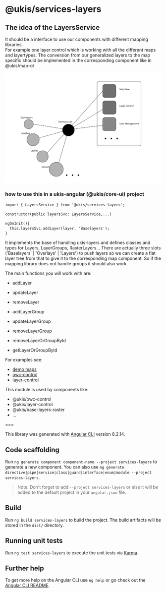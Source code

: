 # @ukis/services-layers


## The idea of the LayersService

It should be a interface to use our components with different mapping libraries.  
For example one layer control which is working with all the different maps and layertypes. 
The conversion from our generalized layers to the map specific should be implemented in the corresponding component like in @ukis/map-ol 


![The idea of the layerService](assets/TheIdeaOfTheUkisLayerService.svg)
### how to use this in a ukis-angular (@ukis/core-ui) project
```
import { LayersService } from '@ukis/services-layers';
```

```
constructor(public layersSvc: LayersService,...)
```

```
ngOnInit(){
  this.layersSvc.addLayer(layer, 'Baselayers');
}
```

It implements the base of handling ukis-layers and defines classes and types for Layers, LayerGroups, RasterLayers... 
There are actually three slots ('Baselayers' | 'Overlays' | 'Layers') to push layers so we can create a flat layer tree from that to give it to the corresponding map component. So if the mapping library does not handle groups it should also work.


The main functions you will work with are:
- addLayer
- updateLayer
- removeLayer

- addLayerGroup
- updateLayerGroup
- removeLayerGroup

- removeLayerOrGroupById
- getLayerOrGroupById


For examples see:
- [demo maps](../demo-maps/README.md)
- [owc-control](../owc-control/src/lib/owc-control.component.ts)
- [layer-control](../layer-control/src/lib/base-layer-control/base-layer-control.component.ts)


This module is used by components like:
- @ukis/owc-control
- @ukis/layer-control
- @ukis/base-layers-raster
- ...



===

This library was generated with [Angular CLI](https://github.com/angular/angular-cli) version 8.2.14.

## Code scaffolding

Run `ng generate component component-name --project services-layers` to generate a new component. You can also use `ng generate directive|pipe|service|class|guard|interface|enum|module --project services-layers`.
> Note: Don't forget to add `--project services-layers` or else it will be added to the default project in your `angular.json` file. 

## Build

Run `ng build services-layers` to build the project. The build artifacts will be stored in the `dist/` directory.

## Running unit tests

Run `ng test services-layers` to execute the unit tests via [Karma](https://karma-runner.github.io).

## Further help

To get more help on the Angular CLI use `ng help` or go check out the [Angular CLI README](https://github.com/angular/angular-cli/blob/master/README.md).
